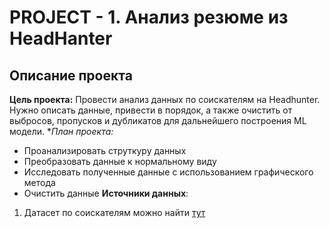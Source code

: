 # PROJECT - 1. Анализ резюме из HeadHanter
## Описание проекта
**Цель проекта:** Провести анализ данных по соискателям на Headhunter. Нужно описать данные, привести в порядок, а также очистить от выбросов, пропусков и дубликатов для дальнейшего построения ML модели.
**План проекта:*
- Проанализировать струткуру данных
- Преобразовать данные к нормальному виду
- Исследовать полученные данные с использованием графического метода
- Очистить данные
**Источники данных**:
1. Датасет по соискателям можно найти [тут](https://drive.google.com/file/d/1Kb78mAWYKcYlellTGhIjPI-bCcKbGuTn/view)


